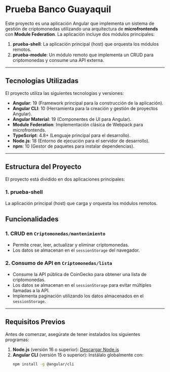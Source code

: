 # **Prueba Banco Guayaquil**

Este proyecto es una aplicación Angular que implementa un sistema de gestión de criptomonedas utilizando una arquitectura de **microfrontends** con **Module Federation**. La aplicación incluye dos módulos principales:

1. **prueba-shell**: La aplicación principal (host) que orquesta los módulos remotos.
2. **prueba-module**: Un módulo remoto que implementa un CRUD para criptomonedas y consume una API externa.

---

## **Tecnologías Utilizadas**

El proyecto utiliza las siguientes tecnologías y versiones:

- **Angular**: 19 (Framework principal para la construcción de la aplicación).
- **Angular CLI**: 10 (Herramienta para la creación y gestión de proyectos Angular).
- **Angular Material**: 19 (Componentes de UI para Angular).
- **Module Federation**: Implementación clásica de Webpack para microfrontends.
- **TypeScript**: 4.8+ (Lenguaje principal para el desarrollo).
- **Node.js**: 18 (Entorno de ejecución para el servidor de desarrollo).
- **npm**: 10 (Gestor de paquetes para instalar dependencias).

---

## **Estructura del Proyecto**

El proyecto está dividido en dos aplicaciones principales:

### **1. prueba-shell**
La aplicación principal (host) que carga y orquesta los módulos remotos.

## **Funcionalidades**

### **1. CRUD en `Criptomonedas/mantenimiento`**
- Permite crear, leer, actualizar y eliminar criptomonedas.
- Los datos se almacenan en el `sessionStorage` del navegador.

### **2. Consumo de API en `Criptomonedas/lista`**
- Consume la API pública de CoinGecko para obtener una lista de criptomonedas.
- Los datos se almacenan en el `sessionStorage` para evitar múltiples llamadas a la API.
- Implementa paginación utilizando los datos almacenados en el `sessionStorage`.

---

## **Requisitos Previos**

Antes de comenzar, asegúrate de tener instalados los siguientes programas:

1. **Node.js** (versión 16 o superior): [Descargar Node.js](https://nodejs.org/)
2. **Angular CLI** (versión 15 o superior): Instálalo globalmente con:
   ```bash
   npm install -g @angular/cli